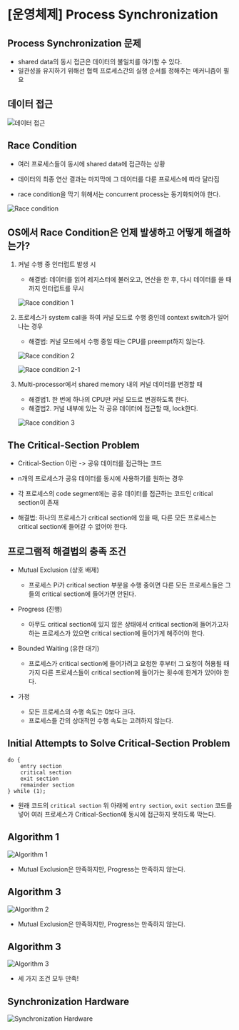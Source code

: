 # [운영체제] Process Synchronization

## Process Synchronization 문제

- shared data의 동시 접근은 데이터의 불일치를 야기할 수 있다.
- 일관성을 유지하기 위해선 협력 프로세스간의 실행 순서를 정해주는 메커니즘이 필요

## 데이터 접근

![데이터 접근](../../assets/img/posts/운영체제/08-01.png)

## Race Condition

- 여러 프로세스들이 동시에 shared data에 접근하는 상황
- 데이터의 최종 연산 결과는 마지막에 그 데이터를 다룬 프로세스에 따라 달라짐

- race condition을 막기 위해서는 concurrent process는 동기화되어야 한다.

![Race condition](../../assets/img/posts/운영체제/08-02.png)

## OS에서 Race Condition은 언제 발생하고 어떻게 해결하는가?

1. 커널 수행 중 인터럽트 발생 시
    - 해결법: 데이터를 읽어 레지스터에 불러오고, 연산을 한 후, 다시 데이터를 쓸 때까지 인터럽트를 무시

    ![Race condition 1](../../assets/img/posts/운영체제/08-03.png)

2. 프로세스가 system call을 하여 커널 모드로 수행 중인데 context switch가 일어나는 경우
    - 해결법: 커널 모드에서 수행 중일 때는 CPU를 preempt하지 않는다.

    ![Race condition 2](../../assets/img/posts/운영체제/08-04.png)

    ![Race condition 2-1](../../assets/img/posts/운영체제/08-05.png)

3. Multi-processor에서 shared memory 내의 커널 데이터를 변경할 때

    - 해결법1. 한 번에 하나의 CPU만 커널 모드로 변경하도록 한다.
    - 해결법2. 커널 내부에 있는 각 공유 데이터에 접근할 때, lock한다.

    ![Race condition 3](../../assets/img/posts/운영체제/08-06.png)

## The Critical-Section Problem

- Critical-Section 이란 -> 공유 데이터를 접근하는 코드

- n개의 프로세스가 공유 데이터를 동시에 사용하기를 원하는 경우
- 각 프로세스의 code segment에는 공유 데이터를 접근하는 코드인 critical section이 존재
- 해결법: 하나의 프로세스가 critical section에 있을 때, 다른 모든 프로세스는 critical section에 들어갈 수 없어야 한다.

## 프로그램적 해결법의 충족 조건

- Mutual Exclusion (상호 배제)
    - 프로세스 Pi가 critical section 부분을 수행 중이면 다른 모든 프로세스들은 그들의 critical section에 들어가면 안된다.

- Progress (진행)
    - 아무도 critical section에 있지 않은 상태에서 critical section에 들어가고자 하는 프로세스가 있으면 critical section에 들어가게 해주어야 한다.

- Bounded Waiting (유한 대기)
    - 프로세스가 critical section에 들어가려고 요청한 후부터 그 요청이 허용될 때가지 다른 프로세스들이 critical section에 들어가는 횟수에 한계가 있어야 한다.

- 가정
    - 모든 프로세스의 수행 속도는 0보다 크다.
    - 프로세스들 간의 상대적인 수행 속도는 고려하지 않는다.

## Initial Attempts to Solve Critical-Section Problem

```flow
do {
    entry section
    critical section
    exit section
    remainder section
} while (1);
```

- 원래 코드의 `critical section` 위 아래에 `entry section`, `exit section` 코드를 넣어 여러 프로세스가 Critical-Section에 동시에 접근하지 못하도록 막는다.


## Algorithm 1

![Algorithm 1](../../assets/img/posts/운영체제/08-07.png)

- Mutual Exclusion은 만족하지만, Progress는 만족하지 않는다.

## Algorithm 3

![Algorithm 2](../../assets/img/posts/운영체제/08-08.png)

- Mutual Exclusion은 만족하지만, Progress는 만족하지 않는다.

## Algorithm 3

![Algorithm 3](../../assets/img/posts/운영체제/08-09.png)

- 세 가지 조건 모두 만족!

## Synchronization Hardware

![Synchronization Hardware](../../assets/img/posts/운영체제/08-10.png)
